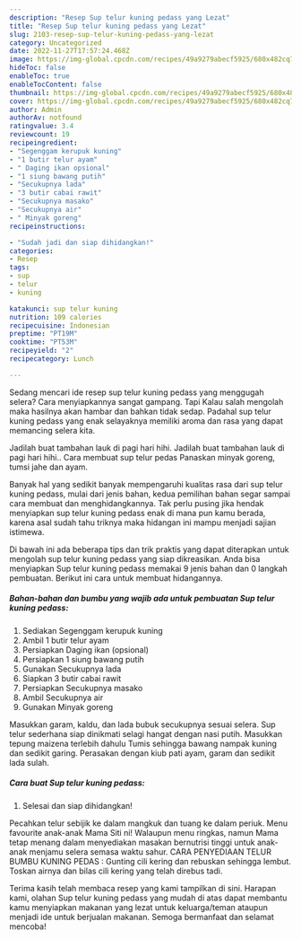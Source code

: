 ```yaml
---
description: "Resep Sup telur kuning pedass yang Lezat"
title: "Resep Sup telur kuning pedass yang Lezat"
slug: 2103-resep-sup-telur-kuning-pedass-yang-lezat
category: Uncategorized
date: 2022-11-27T17:57:24.468Z
image: https://img-global.cpcdn.com/recipes/49a9279abecf5925/680x482cq70/sup-telur-kuning-pedass-foto-resep-utama.jpg
hideToc: false
enableToc: true
enableTocContent: false
thumbnail: https://img-global.cpcdn.com/recipes/49a9279abecf5925/680x482cq70/sup-telur-kuning-pedass-foto-resep-utama.jpg
cover: https://img-global.cpcdn.com/recipes/49a9279abecf5925/680x482cq70/sup-telur-kuning-pedass-foto-resep-utama.jpg
author: Admin
authorAv: notfound
ratingvalue: 3.4
reviewcount: 19
recipeingredient:
- "Segenggam kerupuk kuning"
- "1 butir telur ayam"
- " Daging ikan opsional"
- "1 siung bawang putih"
- "Secukupnya lada"
- "3 butir cabai rawit"
- "Secukupnya masako"
- "Secukupnya air"
- " Minyak goreng"
recipeinstructions:

- "Sudah jadi dan siap dihidangkan!"
categories:
- Resep
tags:
- sup
- telur
- kuning

katakunci: sup telur kuning 
nutrition: 109 calories
recipecuisine: Indonesian
preptime: "PT19M"
cooktime: "PT53M"
recipeyield: "2"
recipecategory: Lunch

---
```



Sedang mencari ide resep sup telur kuning pedass yang menggugah selera? Cara menyiapkannya sangat gampang. Tapi Kalau salah mengolah maka hasilnya akan hambar dan bahkan tidak sedap. Padahal sup telur kuning pedass yang enak selayaknya memiliki aroma dan rasa yang dapat memancing selera kita.


Jadilah buat tambahan lauk di pagi hari hihi. Jadilah buat tambahan lauk di pagi hari hihi.. Cara membuat sup telur pedas Panaskan minyak goreng, tumsi jahe dan ayam.

Banyak hal yang sedikit banyak mempengaruhi kualitas rasa dari sup telur kuning pedass, mulai dari jenis bahan, kedua pemilihan bahan segar sampai cara membuat dan menghidangkannya. Tak perlu pusing jika hendak menyiapkan sup telur kuning pedass enak di mana pun kamu berada, karena asal sudah tahu triknya maka hidangan ini mampu menjadi sajian istimewa.


Di bawah ini ada beberapa tips dan trik praktis yang dapat diterapkan untuk mengolah sup telur kuning pedass yang siap dikreasikan. Anda bisa menyiapkan Sup telur kuning pedass memakai 9 jenis bahan dan 0 langkah pembuatan. Berikut ini cara untuk membuat hidangannya.

<!--inarticleads1-->

##### Bahan-bahan dan bumbu yang wajib ada untuk pembuatan Sup telur kuning pedass:

1. Sediakan Segenggam kerupuk kuning
1. Ambil 1 butir telur ayam
1. Persiapkan  Daging ikan (opsional)
1. Persiapkan 1 siung bawang putih
1. Gunakan Secukupnya lada
1. Siapkan 3 butir cabai rawit
1. Persiapkan Secukupnya masako
1. Ambil Secukupnya air
1. Gunakan  Minyak goreng


Masukkan garam, kaldu, dan lada bubuk secukupnya sesuai selera. Sup telur sederhana siap dinikmati selagi hangat dengan nasi putih. Masukkan tepung maizena terlebih dahulu Tumis sehingga bawang nampak kuning dan sedikit garing. Perasakan dengan kiub pati ayam, garam dan sedikit lada sulah. 

<!--inarticleads2-->

##### Cara buat Sup telur kuning pedass:


1. Selesai dan siap dihidangkan!

Pecahkan telur sebijik ke dalam mangkuk dan tuang ke dalam periuk. Menu favourite anak-anak Mama Siti ni! Walaupun menu ringkas, namun Mama tetap menang dalam menyediakan masakan bernutrisi tinggi untuk anak-anak menjamu selera semasa waktu sahur. CARA PENYEDIAAN TELUR BUMBU KUNING PEDAS : Gunting cili kering dan rebuskan sehingga lembut. Toskan airnya dan bilas cili kering yang telah direbus tadi. 

Terima kasih telah membaca resep yang kami tampilkan di sini. Harapan kami, olahan Sup telur kuning pedass yang mudah di atas dapat membantu kamu menyiapkan makanan yang lezat untuk keluarga/teman ataupun menjadi ide untuk berjualan makanan. Semoga bermanfaat dan selamat mencoba!
